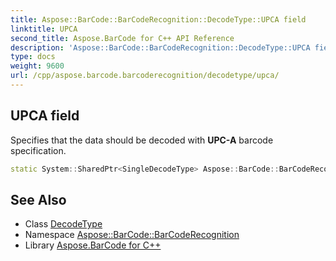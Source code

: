```yaml
---
title: Aspose::BarCode::BarCodeRecognition::DecodeType::UPCA field
linktitle: UPCA
second_title: Aspose.BarCode for C++ API Reference
description: 'Aspose::BarCode::BarCodeRecognition::DecodeType::UPCA field. Specifies that the data should be decoded with UPC-A barcode specification in C++.'
type: docs
weight: 9600
url: /cpp/aspose.barcode.barcoderecognition/decodetype/upca/
---
```

## UPCA field


Specifies that the data should be decoded with **UPC-A** barcode specification.

```cpp
static System::SharedPtr<SingleDecodeType> Aspose::BarCode::BarCodeRecognition::DecodeType::UPCA
```




## See Also

* Class [DecodeType](../)
* Namespace [Aspose::BarCode::BarCodeRecognition](../../)
* Library [Aspose.BarCode for C++](../../../)
